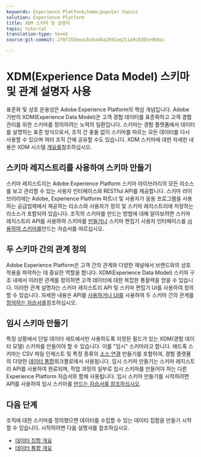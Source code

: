 ```yaml
---
keywords: Experience Platform;home;popular topics
solution: Experience Platform
title: XDM 스키마 및 설명자
topic: tutorial
translation-type: tm+mt
source-git-commit: 2f0f155beacbc6a4ba2892ae211a9c0305e969ac

---
```



# XDM(Experience Data Model) 스키마 및 관계 설명자 사용

표준화 및 상호 운용성은 Adobe Experience Platform의 핵심 개념입니다. Adobe 기반의 XDM(Experience Data Model)은 고객 경험 데이터를 표준화하고 고객 경험 관리를 위한 스키마를 정의하려는 노력의 일환입니다. 스키마는 경험 플랫폼에서 데이터를 설명하는 표준 방식으로서, 조직 간 충돌 없이 스키마를 따르는 모든 데이터를 다시 사용할 수 있으며 여러 조직 간에 공유할 수도 있습니다. XDM 스키마에 대한 자세한 내용은 XDM 시스템 [개요를](../xdm/home.md)참조하십시오.

## 스키마 레지스트리를 사용하여 스키마 만들기

스키마 레지스트리는 Adobe Experience Platform 스키마 라이브러리의 모든 리소스를 보고 관리할 수 있는 사용자 인터페이스와 RESTful API를 제공합니다. 스키마 라이브러리에는 Adobe, Experience Platform 파트너 및 사용자가 응용 프로그램을 사용하는 공급업체에서 제공하는 리소스와 사용자가 정의 및 스키마 레지스트리에 저장하는 리소스가 포함되어 있습니다. 조직의 스키마를 만드는 방법에 대해 알아보려면 스키마 레지스트리 API를 사용하여 스키마를 [만들거나](../xdm/tutorials/create-schema-api.md) 스키마 편집기 사용자 인터페이스를 [사용하여 스키마를](../xdm/tutorials/create-schema-ui.md)만드는 자습서를 따르십시오.

## 두 스키마 간의 관계 정의

Adobe Experience Platform은 고객 간의 관계와 다양한 채널에서 브랜드와의 상호 작용을 파악하는 데 중요한 역할을 합니다. XDM(Experience Data Model) 스키마 구조 내에서 이러한 관계를 정의하면 고객 데이터에 대한 복잡한 통찰력을 얻을 수 있습니다. 이러한 관계 설명자는 스키마 레지스트리 API 및 스키마 편집기 UI를 사용하여 정의할 수 있습니다. 자세한 내용은 API를 [사용하거나 UI를](../xdm/tutorials/relationship-api.md) 사용하여 두 스키마 간의 관계를 [정의하는 자습서를](../xdm/tutorials/relationship-ui.md)참조하십시오.

## 임시 스키마 만들기

특정 상황에서 단일 데이터 세트에서만 사용하도록 지정된 필드가 있는 XDM(경험 데이터 모델) 스키마를 만들어야 할 수 있습니다. 이를 &quot;임시&quot; 스키마라고 합니다. 애드혹 스키마는 CSV 파일 인제스트 및 특정 종류의 [소스 연결](../ingestion/home.md) 만들기를 포함하여, 경험 플랫폼의 다양한 [데이터 통합](../sources/home.md)워크플로에서 사용됩니다. 임시 스키마 만들기는 스키마 레지스트리 API를 사용하여 완료되며, 작업 과정의 일부로 임시 스키마를 만들어야 하는 다른 Experience Platform 자습서와 함께 사용됩니다. 임시 스키마 만들기를 시작하려면 API를 사용하여 임시 스키마를 [만드는 자습서를 참조하십시오](../xdm/tutorials/ad-hoc.md).

## 다음 단계

조직에 대한 스키마를 정의했으면 데이터를 수집할 수 있는 데이터 집합을 만들기 시작할 수 있습니다. 시작하려면 다음 설명서를 참조하십시오.

* [데이터 집합 개요](../catalog/datasets/overview.md)
* [데이터 통합 개요](../ingestion/home.md)